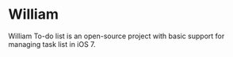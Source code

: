William
=======

William To-do list is an open-source project with basic support for managing task list in iOS 7.
